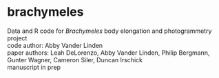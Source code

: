 # brachymeles
Data and R code for <i>Brachymeles</i> body elongation and photogrammetry project  
code author: Abby Vander Linden  
paper authors: Leah DeLorenzo, Abby Vander Linden, Philip Bergmann, Gunter Wagner, Cameron Siler, Duncan Irschick  
manuscript in prep  

